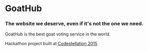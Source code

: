 # GoatHub
### The website we deserve, even if it's not the one we need.

GoatHub is the best goat voting service in the world.

Hackathon project built at [Codestellation 2015](http://codestellation.io/)


